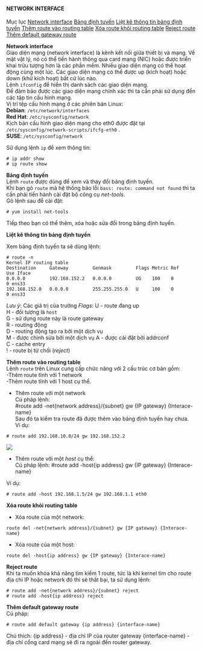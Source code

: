 #### NETWORK INTERFACE  
Mục lục
[Network interface](#1) 
[Bảng định tuyến](#2)
[Liệt kê thông tin bảng định tuyến](#3)
[Thêm route vào routing table](#4)
[Xóa route khỏi routing table](#5)
[Reject route](#6)
[Thêm default gateway route](#7)
<a name="1"></a>

**Network interface**  
Giao diện mạng (network interface) là kênh kết nối giữa thiết bị và mạng. Về mặt vật lý, nó có thể tiến hành thông qua card mạng (NIC) hoặc được triển khai trừu tượng hơn là các phần mềm. Nhiều giao diện mạng có thể hoạt động cùng một lúc. Các giao diện mạng có thể được up (kích hoạt) hoặc down (khử kích hoạt) bất cứ lúc nào.   
Lệnh `ifconfig` để hiển thị danh sách các giao diện mạng.  
Để đảm bảo được các giao diện mạng chính xác thì ta cần phải sử dụng đến các tập tin cấu hình mạng.  
Vị trí tệp cấu hình mạng ở các phiên bản Linux:  
**Debian**: `/etc/network/interfaces`  
**Red Hat**: `/etc/sysconfig/network`  
Kịch bản cấu hình giao diện mạng cho eth0 được đặt tại `/etc/sysconfig/network-scripts/ifcfg-eth0` .  
**SUSE**: `/etc/sysconfig/network`  

Sử dụng lệnh `ip` để xem thông tin:  
```
# ip addr show  
# ip route show
```

<a name="2"></a>  

**Bảng định tuyến**  
Lệnh `route` được dùng để xem và thay đổi bảng định tuyến.  
Khi bạn gõ `route` mà hệ thống báo lỗi `bass: route: command not found` thì ta cần phải tiến hành cài đặt bộ công cụ *net-tools*.   
Gõ lệnh sau để cài đặt:
```
# yum install net-tools
```
Tiếp theo bạn có thể thêm, xóa hoặc sửa đổi trong bảng định tuyến.    
<a name="3"></a>

**Liệt kê thông tin bảng định tuyến**

Xem bảng định tuyến ta sẽ dùng lệnh:  
```
# route -n    
Kernel IP routing table
Destination     Gateway         Genmask         Flags Metric Ref    Use Iface
0.0.0.0         192.168.152.2   0.0.0.0         UG    100    0        0 ens33
192.168.152.0   0.0.0.0         255.255.255.0   U     100    0        0 ens33
```
*Lưu ý*: Các giá trị của trường *Flags*:
 U - route đang up   
 H - đối tượng là `host`  
 G - sử dụng route này là route gateway  
 R - routing động  
 D - routing động tạo ra bởi một dịch vụ  
 M - được chỉnh sửa bởi một dịch vụ 
 A - được cài đặt bởi addrconf  
 C - cache entry  
 ! - route bị từ chối (*reject*)  
   
<a name="4"></a>

**Thêm route vào routing table**  
Lệnh `route` trên Linux cung cấp chức năng với 2 cấu trúc cơ bản gồm:  
-Thêm route tĩnh với 1 network  
-Thêm route tĩnh với 1 host cụ thể.  

 - Thêm route với một network    
Cú pháp lệnh:  
 #route add -net{network address}/{subnet} gw {IP gateway} {Interace-name}  
 Sau đó ta kiểm tra route đã được thêm vào bảng định tuyến hay chưa.  
 Ví dụ: 
 ```
 # route add 192.168.10.0/24 gw 192.168.152.2
 ```
 <img src="https://i.imgur.com/uRolDrp.png">  

- Thêm route với một *host* cụ thể:  
Cú pháp lệnh:
#route add -host{ip address} gw {IP gateway} {Interace-name}  

 Ví dụ: 
 ```
# route add -host 192.168.1.5/24 gw 192.168.1.1 eth0
 ```

 <a name="5"></a>

**Xóa route khỏi routing table**
- Xóa route của một network: 
```
route del -net{network address}/{subnet} gw {IP gateway} {Interace-name}  
```
- Xóa route của một host:   
```
route del -host{ip address} gw {IP gateway} {Interace-name}
```
<a name="6"></a>

**Reject route**  
Khi ta muốn khóa khả năng tìm kiếm 1 route, tức là khi kernel tìm cho route địa chi IP hoặc network đó thì sẽ thất bại, ta sử dụng lệnh:  
```
# route add -net{network address}/{subnet} reject 
# route add -host{ip address} reject
```
<a name="7"></a>

**Thêm default gateway route**  
Cú pháp:  
```
# route add default gateway {ip address} {interface-name}
```
Chú thích:
{ip address} - địa chỉ IP của router gateway
{interface-name} - địa chỉ cổng card mạng sẽ đi ra ngoài đến router gateway.  
